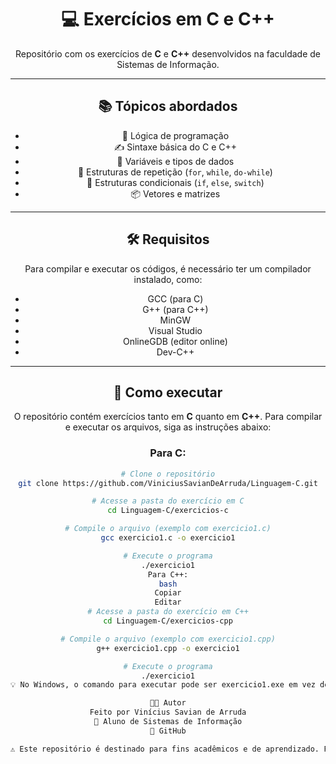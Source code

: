 <div align="center">

# 💻 Exercícios em C e C++

Repositório com os exercícios de **C** e **C++** desenvolvidos na faculdade de Sistemas de Informação.

---

## 📚 Tópicos abordados

- 🧠 Lógica de programação  
- ✍️ Sintaxe básica do C e C++  
- 🔢 Variáveis e tipos de dados  
- 🔁 Estruturas de repetição (`for`, `while`, `do-while`)  
- 🔀 Estruturas condicionais (`if`, `else`, `switch`)  
- 📦 Vetores e matrizes  

---

## 🛠️ Requisitos

Para compilar e executar os códigos, é necessário ter um compilador instalado, como:

- GCC (para C)  
- G++ (para C++)  
- MinGW  
- Visual Studio  
- OnlineGDB (editor online)  
- Dev-C++  

---

## 🚀 Como executar

O repositório contém exercícios tanto em **C** quanto em **C++**. Para compilar e executar os arquivos, siga as instruções abaixo:

### Para C:

```bash
# Clone o repositório
git clone https://github.com/ViniciusSavianDeArruda/Linguagem-C.git

# Acesse a pasta do exercício em C
cd Linguagem-C/exercicios-c

# Compile o arquivo (exemplo com exercicio1.c)
gcc exercicio1.c -o exercicio1

# Execute o programa
./exercicio1
Para C++:
bash
Copiar
Editar
# Acesse a pasta do exercício em C++
cd Linguagem-C/exercicios-cpp

# Compile o arquivo (exemplo com exercicio1.cpp)
g++ exercicio1.cpp -o exercicio1

# Execute o programa
./exercicio1
💡 No Windows, o comando para executar pode ser exercicio1.exe em vez de ./exercicio1.

👨‍💻 Autor
Feito por Vinícius Savian de Arruda
📘 Aluno de Sistemas de Informação
🔗 GitHub

⚠️ Este repositório é destinado para fins acadêmicos e de aprendizado. Fique à vontade para sugerir melhorias ou enviar contribuições! 😊
